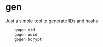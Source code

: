 # gen

Just a simple tool to generate IDs and hashs

```bash
    gogen xid 
    gogen uuid    
    gogen bcrypt
```